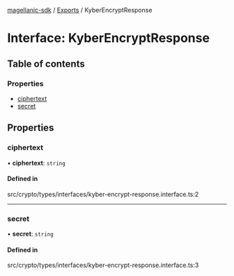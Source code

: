 [magellanic-sdk](../README.md) / [Exports](../modules.md) / KyberEncryptResponse

# Interface: KyberEncryptResponse

## Table of contents

### Properties

- [ciphertext](KyberEncryptResponse.md#ciphertext)
- [secret](KyberEncryptResponse.md#secret)

## Properties

### ciphertext

• **ciphertext**: `string`

#### Defined in

src/crypto/types/interfaces/kyber-encrypt-response.interface.ts:2

___

### secret

• **secret**: `string`

#### Defined in

src/crypto/types/interfaces/kyber-encrypt-response.interface.ts:3
